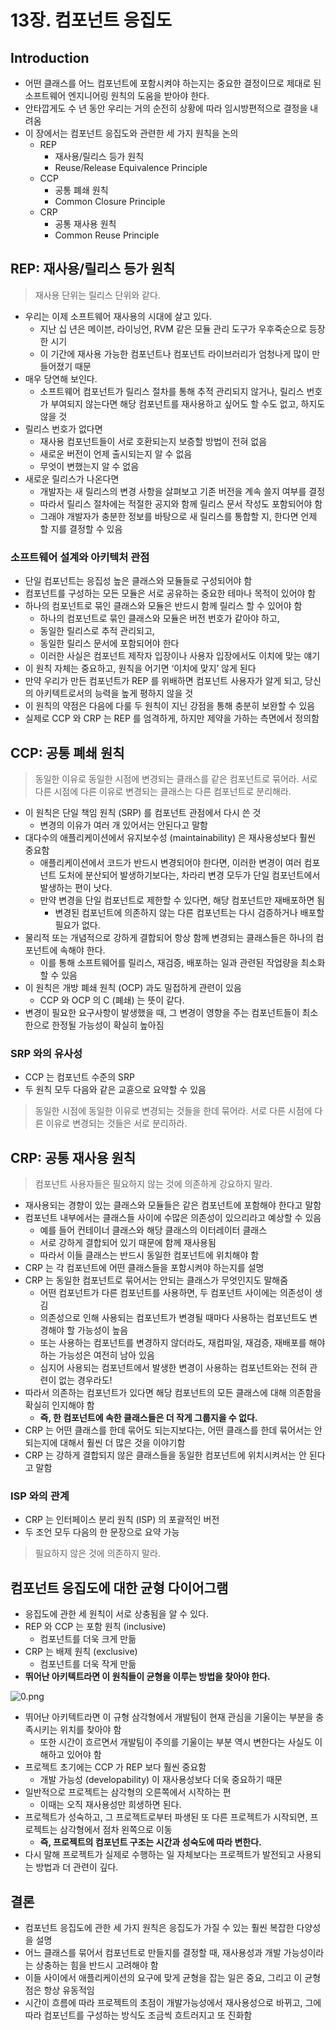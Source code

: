# 13장. 컴포넌트 응집도

## Introduction

- 어떤 클래스를 어느 컴포넌트에 포함시켜야 하는지는 중요한 결정이므로 제대로 된 소프트웨어 엔지니어링 원칙의 도움을 받아야 한다.
- 안타깝게도 수 년 동안 우리는 거의 순전히 상황에 따라 임시방편적으로 결정을 내려옴
- 이 장에서는 컴포넌트 응집도와 관련한 세 가지 원칙을 논의
  - REP
    - 재사용/릴리스 등가 원칙
    - Reuse/Release Equivalence Principle
  - CCP
    - 공통 폐쇄 원칙
    - Common Closure Principle
  - CRP
    - 공통 재사용 원칙
    - Common Reuse Principle

## REP: 재사용/릴리스 등가 원칙

> 재사용 단위는 릴리스 단위와 같다.

- 우리는 이제 소프트웨어 재사용의 시대에 살고 있다.
  - 지난 십 년은 메이븐, 라이닝언, RVM 같은 모듈 관리 도구가 우후죽순으로 등장한 시기
  - 이 기간에 재사용 가능한 컴포넌트나 컴포넌트 라이브러리가 엄청나게 많이 만들어졌기 때문
- 매우 당연해 보인다.
  - 소프트웨어 컴포넌트가 릴리스 절차를 통해 추적 관리되지 않거나, 릴리스 번호가 부여되지 않는다면 해당 컴포넌트를 재사용하고 싶어도 할 수도 없고, 하지도 않을 것
- 릴리스 번호가 없다면
  - 재사용 컴포넌트들이 서로 호환되는지 보증할 방법이 전혀 없음
  - 새로운 버전이 언제 출시되는지 알 수 없음
  - 무엇이 변했는지 알 수 없음
- 새로운 릴리스가 나온다면
  - 개발자는 새 릴리스의 변경 사항을 살펴보고 기존 버전을 계속 쓸지 여부를 결정
  - 따라서 릴리스 절차에는 적절한 공지와 함께 릴리스 문서 작성도 포함되어야 함
  - 그래야 개발자가 충분한 정보를 바탕으로 새 릴리스를 통합할 지, 한다면 언제 할 지를 결정할 수 있음

### 소프트웨어 설계와 아키텍처 관점

- 단일 컴포넌트는 응집성 높은 클래스와 모듈들로 구성되어야 함
- 컴포넌트를 구성하는 모든 모듈은 서로 공유하는 중요한 테마나 목적이 있어야 함
- 하나의 컴포넌트로 묶인 클래스와 모듈은 반드시 함께 릴리스 할 수 있어야 함
  - 하나의 컴포넌트로 묶인 클래스와 모듈은 버전 번호가 같아야 하고,
  - 동일한 릴리스로 추적 관리되고,
  - 동일한 릴리스 문서에 포함되어야 한다
  - 이러한 사실은 컴포넌트 제작자 입장이나 사용자 입장에서도 이치에 맞는 얘기
- 이 원칙 자체는 중요하고, 원칙을 어기면 ‘이치에 맞지’ 않게 된다
- 만약 우리가 만든 컴포넌트가 REP 를 위배하면 컴포넌트 사용자가 알게 되고, 당신의 아키텍트로서의 능력을 높게 평하지 않을 것
- 이 원칙의 약점은 다음에 다룰 두 원칙이 지닌 강점을 통해 충분히 보완할 수 있음
- 실제로 CCP 와 CRP 는 REP 를 엄격하게, 하지만 제약을 가하는 측면에서 정의함

## CCP: 공통 폐쇄 원칙

> 동일한 이유로 동일한 시점에 변경되는 클래스를 같은 컴포넌트로 묶어라.
> 서로 다른 시점에 다른 이유로 변경되는 클래스는 다른 컴포넌트로 분리해라.

- 이 원칙은 단일 책임 원칙 (SRP) 를 컴포넌트 관점에서 다시 쓴 것
  - 변경의 이유가 여러 개 있어서는 안된다고 말함
- 대다수의 애플리케이션에서 유지보수성 (maintainability) 은 재사용성보다 훨씬 중요함
  - 애플리케이션에서 코드가 반드시 변경되어야 한다면, 이러한 변경이 여러 컴포넌트 도처에 분산되어 발생하기보다는, 차라리 변경 모두가 단일 컴포넌트에서 발생하는 편이 낫다.
  - 만약 변경을 단일 컴포넌트로 제한할 수 있다면, 해당 컴포넌트만 재배포하면 됨
    - 변경된 컴포넌트에 의존하지 않는 다른 컴포넌트는 다시 검증하거나 배포할 필요가 없다.
- 물리적 또는 개념적으로 강하게 결합되어 항상 함께 변경되는 클래스들은 하나의 컴포넌트에 속해야 한다.
  - 이를 통해 소프트웨어를 릴리스, 재검증, 배포하는 일과 관련된 작업량을 최소화할 수 있음
- 이 원칙은 개방 폐쇄 원칙 (OCP) 과도 밀접하게 관련이 있음
  - CCP 와 OCP 의 C (폐쇄) 는 뜻이 같다.
- 변경이 필요한 요구사항이 발생했을 때, 그 변경이 영향을 주는 컴포넌트들이 최소한으로 한정될 가능성이 확실히 높아짐

### SRP 와의 유사성

- CCP 는 컴포넌트 수준의 SRP
- 두 원칙 모두 다음와 같은 교휸으로 요약할 수 있음

> 동일한 시점에 동일한 이유로 변경되는 것들을 한데 묶어라.
> 서로 다른 시점에 다른 이유로 변경되는 것들은 서로 분리하라.

## CRP: 공통 재사용 원칙

> 컴포넌트 사용자들은 필요하지 않는 것에 의존하게 강요하지 말라.

- 재사용되는 경향이 있는 클래스와 모듈들은 같은 컴포넌트에 포함해야 한다고 말함
- 컴포넌트 내부에서는 클래스들 사이에 수많은 의존성이 있으리라고 예상할 수 있음
  - 예를 들어 컨테이너 클래스와 해당 클래스의 이터레이터 클래스
  - 서로 강하게 결합되어 있기 때문에 함께 재사용됨
  - 따라서 이들 클래스는 반드시 동일한 컴포넌트에 위치해야 함
- CRP 는 각 컴포넌트에 어떤 클래스들을 포함시켜야 하는지를 설명
- CRP 는 동일한 컴포넌트로 묶어서는 안되는 클래스가 무엇인지도 말해줌
  - 어떤 컴포넌트가 다른 컴포넌트를 사용하면, 두 컴포넌트 사이에는 의존성이 생김
  - 의존성으로 인해 사용되는 컴포넌트가 변경될 때마다 사용하는 컴포넌트도 변경해야 할 가능성이 높음
  - 또는 사용하는 컴포넌트를 변경하지 않더라도, 재컴파일, 재검증, 재배포를 해야 하는 가능성은 여전히 남아 있음
  - 심지어 사용되는 컴포넌트에서 발생한 변경이 사용하는 컴포넌트와는 전혀 관련이 없는 경우라도!
- 따라서 의존하는 컴포넌트가 있다면 해당 컴포넌트의 모든 클래스에 대해 의존함을 확실히 인지해야 함
  - **즉, 한 컴포넌트에 속한 클래스들은 더 작게 그룹지을 수 없다.**
- CRP 는 어떤 클래스를 한데 묶어도 되는지보다는, 어떤 클래스를 한데 묶어서는 안 되는지에 대해서 훨씬 더 많은 것을 이야기함
- CRP 는 강하게 결합되지 않은 클래스들을 동일한 컴포넌트에 위치시켜서는 안 된다고 말함

### ISP 와의 관계

- CRP 는 인터페이스 분리 원칙 (ISP) 의 포괄적인 버전
- 두 조언 모두 다음의 한 문장으로 요약 가능

> 필요하지 않은 것에 의존하지 말라.

## 컴포넌트 응집도에 대한 균형 다이어그램

- 응집도에 관한 세 원칙이 서로 상충됨을 알 수 있다.
- REP 와 CCP 는 포함 원칙 (inclusive)
  - 컴포넌트를 더욱 크게 만듦
- CRP 는 배제 원칙 (exclusive)
  - 컴포넌트를 더욱 작게 만듦
- **뛰어난 아키텍트라면 이 원칙들이 균형을 이루는 방법을 찾아야 한다.**

![0.png](/clean-architecture/img/chapter13/zhoon/0.png)

- 뛰어난 아키텍트라면 이 규형 삼각형에서 개발팀이 현재 관심을 기울이는 부분을 충족시키는 위치를 찾아야 함
  - 또한 시간이 흐르면서 개발팀이 주의를 기울이는 부분 역시 변한다는 사실도 이해하고 있어야 함
- 프로젝트 초기에는 CCP 가 REP 보다 훨씬 중요함
  - 개발 가능성 (developability) 이 재사용성보다 더욱 중요하기 때문
- 일반적으로 프로젝트는 삼각형의 오른쪽에서 시작하는 편
  - 이때는 오직 재사용성만 희생하면 된다.
- 프로젝트가 성숙하고, 그 프로젝트로부터 파생된 또 다른 프로젝트가 시작되면, 프로젝트는 삼각형에서 점차 왼쪽으로 이동
  - **즉, 프로젝트의 컴포넌트 구조는 시간과 성숙도에 따라 변한다.**
- 다시 말해 프로젝트가 실제로 수행하는 일 자체보다는 프로젝트가 발전되고 사용되는 방법과 더 관련이 깊다.

## 결론

- 컴포넌트 응집도에 관한 세 가지 원칙은 응집도가 가질 수 있는 훨씬 복잡한 다양성을 설명
- 어느 클래스를 묶어서 컴포넌트로 만들지를 결정할 때, 재사용성과 개발 가능성이라는 상충하는 힘을 반드시 고려해야 함
- 이들 사이에서 애플리케이션의 요구에 맞게 균형을 잡는 일은 중요, 그리고 이 균형점은 항상 유동적임
- 시간이 흐름에 따라 프로젝트의 초점이 개발가능성에서 재사용성으로 바뀌고, 그에 따라 컴포넌트를 구성하는 방식도 조금씩 흐트러지고 또 진화함
